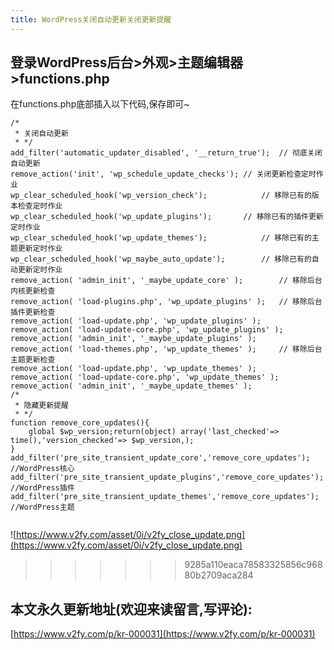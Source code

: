 ```yaml
---
title: WordPress关闭自动更新关闭更新提醒
---
```


## 登录WordPress后台>外观>主题编辑器>functions.php

在functions.php底部插入以下代码,保存即可~

```
/*
 * 关闭自动更新
 * */
add_filter('automatic_updater_disabled', '__return_true');	// 彻底关闭自动更新
remove_action('init', 'wp_schedule_update_checks');	// 关闭更新检查定时作业
wp_clear_scheduled_hook('wp_version_check');			// 移除已有的版本检查定时作业
wp_clear_scheduled_hook('wp_update_plugins');		// 移除已有的插件更新定时作业
wp_clear_scheduled_hook('wp_update_themes');			// 移除已有的主题更新定时作业
wp_clear_scheduled_hook('wp_maybe_auto_update');		// 移除已有的自动更新定时作业
remove_action( 'admin_init', '_maybe_update_core' );		// 移除后台内核更新检查
remove_action( 'load-plugins.php', 'wp_update_plugins' );	// 移除后台插件更新检查
remove_action( 'load-update.php', 'wp_update_plugins' );
remove_action( 'load-update-core.php', 'wp_update_plugins' );
remove_action( 'admin_init', '_maybe_update_plugins' );
remove_action( 'load-themes.php', 'wp_update_themes' );		// 移除后台主题更新检查
remove_action( 'load-update.php', 'wp_update_themes' );
remove_action( 'load-update-core.php', 'wp_update_themes' );
remove_action( 'admin_init', '_maybe_update_themes' );
/*
 * 隐藏更新提醒
 * */
function remove_core_updates(){
    global $wp_version;return(object) array('last_checked'=> time(),'version_checked'=> $wp_version,);
}
add_filter('pre_site_transient_update_core','remove_core_updates');  //WordPress核心
add_filter('pre_site_transient_update_plugins','remove_core_updates'); //WordPress插件
add_filter('pre_site_transient_update_themes','remove_core_updates'); //WordPress主题


```

![https://www.v2fy.com/asset/0i/v2fy_close_update.png](https://www.v2fy.com/asset/0i/v2fy_close_update.png)
>>>>>>> 9285a110eaca78583325856c96880b2709aca284



## 本文永久更新地址(欢迎来读留言,写评论):

[https://www.v2fy.com/p/kr-000031](https://www.v2fy.com/p/kr-000031)
